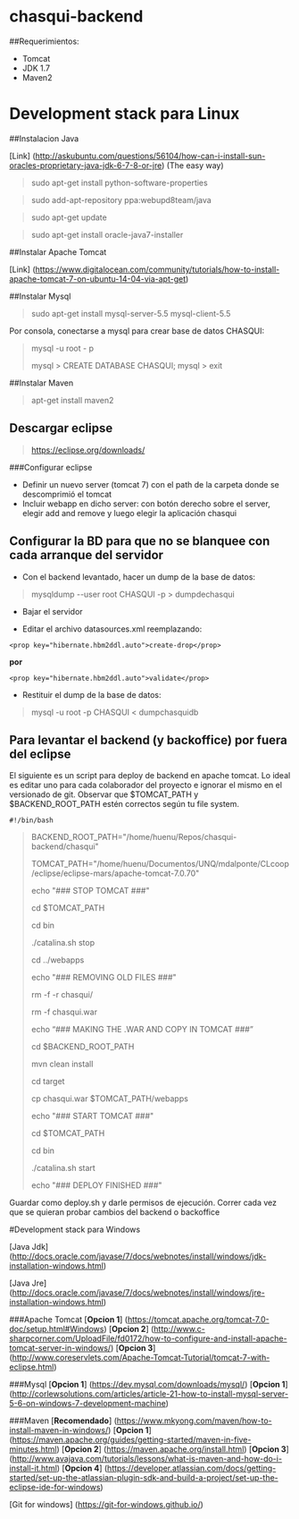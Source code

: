 # chasqui-backend

##Requerimientos: 

* Tomcat
* JDK 1.7
* Maven2


# Development stack para Linux

##Instalacion Java

[Link] (http://askubuntu.com/questions/56104/how-can-i-install-sun-oracles-proprietary-java-jdk-6-7-8-or-jre) (The easy way)

> sudo apt-get install python-software-properties

> sudo add-apt-repository ppa:webupd8team/java

> sudo apt-get update

> sudo apt-get install oracle-java7-installer



##Instalar Apache Tomcat

[Link] (https://www.digitalocean.com/community/tutorials/how-to-install-apache-tomcat-7-on-ubuntu-14-04-via-apt-get)

##Instalar Mysql

> sudo apt-get install mysql-server-5.5 mysql-client-5.5

Por consola, conectarse a mysql para crear base de datos CHASQUI: 

>
>mysql -u root - p
>
>mysql > CREATE DATABASE CHASQUI;
>mysql > exit
>

##Instalar Maven

> apt-get install maven2

## Descargar eclipse

>https://eclipse.org/downloads/

###Configurar eclipse

* Definir un nuevo server (tomcat 7) con el path de la carpeta donde se descomprimió el tomcat
* Incluir webapp en dicho server: con botón derecho sobre el server, elegir add and remove y luego elegir la aplicación chasqui

## Configurar la BD para que no se blanquee con cada arranque del servidor

* Con el backend levantado, hacer un dump de la base de datos: 

>mysqldump --user root CHASQUI -p > dumpdechasqui

* Bajar el servidor

* Editar el archivo datasources.xml reemplazando: 

```
<prop key="hibernate.hbm2ddl.auto">create-drop</prop>
```

**por**


```
<prop key="hibernate.hbm2ddl.auto">validate</prop> 
```

* Restituir el dump de la base de datos: 

> mysql -u root -p CHASQUI < dumpchasquidb 

## Para levantar el backend (y backoffice) por fuera del eclipse

El siguiente es un script para deploy de backend en apache tomcat. Lo ideal es editar uno para cada colaborador del 
proyecto e ignorar el mismo en el versionado de git. 
Observar que $TOMCAT_PATH y $BACKEND_ROOT_PATH estén correctos según tu file system.

```
#!/bin/bash
```
>BACKEND_ROOT_PATH="/home/huenu/Repos/chasqui-backend/chasqui"
>
>TOMCAT_PATH="/home/huenu/Documentos/UNQ/mdalponte/CLcoop/eclipse/eclipse-mars/apache-tomcat-7.0.70"
>
>echo "### STOP TOMCAT  ###"
>
>cd $TOMCAT_PATH
>
>cd bin
>
>./catalina.sh stop
>
>cd ../webapps
>
>echo "### REMOVING OLD FILES  ###"
>
>rm -f -r chasqui/
>
>rm -f chasqui.war
>
>echo “### MAKING THE .WAR AND COPY IN TOMCAT ###”
>
>cd $BACKEND_ROOT_PATH
>
>mvn clean install
>
>cd target
>
>cp chasqui.war  $TOMCAT_PATH/webapps
>
>echo "### START TOMCAT  ###"
>
>cd $TOMCAT_PATH
>
>cd bin
>
>./catalina.sh start
>
>echo "### DEPLOY FINISHED  ###"


Guardar como deploy.sh y darle permisos de ejecución. Correr cada vez que  se quieran probar cambios del backend o backoffice

#Development stack para Windows

[Java Jdk] (http://docs.oracle.com/javase/7/docs/webnotes/install/windows/jdk-installation-windows.html)

[Java Jre] (http://docs.oracle.com/javase/7/docs/webnotes/install/windows/jre-installation-windows.html)

###Apache Tomcat
[**Opcion 1**] (https://tomcat.apache.org/tomcat-7.0-doc/setup.html#Windows)
[**Opcion 2**] (http://www.c-sharpcorner.com/UploadFile/fd0172/how-to-configure-and-install-apache-tomcat-server-in-windows/)
[**Opcion 3**] (http://www.coreservlets.com/Apache-Tomcat-Tutorial/tomcat-7-with-eclipse.html)

###Mysql
[**Opcion 1**] (https://dev.mysql.com/downloads/mysql/)
[**Opcion 1**] (http://corlewsolutions.com/articles/article-21-how-to-install-mysql-server-5-6-on-windows-7-development-machine)

###Maven
[**Recomendado**] (https://www.mkyong.com/maven/how-to-install-maven-in-windows/)
[**Opcion 1**] (https://maven.apache.org/guides/getting-started/maven-in-five-minutes.html)
[**Opcion 2**] (https://maven.apache.org/install.html)
[**Opcion 3**] (http://www.avajava.com/tutorials/lessons/what-is-maven-and-how-do-i-install-it.html)
[**Opcion 4**] (https://developer.atlassian.com/docs/getting-started/set-up-the-atlassian-plugin-sdk-and-build-a-project/set-up-the-eclipse-ide-for-windows)

[Git for  windows] (https://git-for-windows.github.io/)














